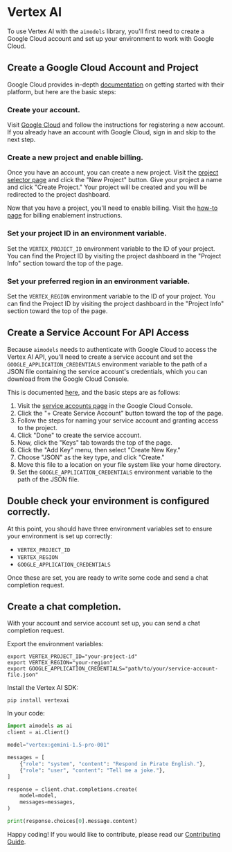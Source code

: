 # Vertex AI

To use Vertex AI with the `aimodels` library, you'll first need to create a Google Cloud account and set up your environment to work with Google Cloud.

## Create a Google Cloud Account and Project

Google Cloud provides in-depth [documentation](https://cloud.google.com/vertex-ai/docs/start/cloud-environment) on getting started with their platform, but here are the basic steps:

### Create your account.

Visit [Google Cloud](https://cloud.google.com/free) and follow the instructions for registering a new account. If you already have an account with Google Cloud, sign in and skip to the next step.

### Create a new project and enable billing.

Once you have an account, you can create a new project. Visit the [project selector page](https://console.cloud.google.com/projectselector2/home/dashboard) and click the "New Project" button. Give your project a name and click "Create Project." Your project will be created and you will be redirected to the project dashboard.

Now that you have a project, you'll need to enable billing. Visit the [how-to page](https://cloud.google.com/billing/docs/how-to/verify-billing-enabled#confirm_billing_is_enabled_on_a_project) for billing enablement instructions.

### Set your project ID in an environment variable.

Set the `VERTEX_PROJECT_ID` environment variable to the ID of your project. You can find the Project ID by visiting the project dashboard in the "Project Info" section toward the top of the page.

### Set your preferred region in an environment variable.

Set the `VERTEX_REGION` environment variable to the ID of your project. You can find the Project ID by visiting the project dashboard in the "Project Info" section toward the top of the page.

## Create a Service Account For API Access

Because `aimodels` needs to authenticate with Google Cloud to access the Vertex AI API, you'll need to create a service account and set the `GOOGLE_APPLICATION_CREDENTIALS` environment variable to the path of a JSON file containing the service account's credentials, which you can download from the Google Cloud Console.

This is documented [here](https://cloud.google.com/docs/authentication/provide-credentials-adc#how-to), and the basic steps are as follows:

1. Visit the [service accounts page](https://console.cloud.google.com/iam-admin/serviceaccounts) in the Google Cloud Console.
2. Click the "+ Create Service Account" button toward the top of the page.
3. Follow the steps for naming your service account and granting access to the project.
4. Click "Done" to create the service account.
5. Now, click the "Keys" tab towards the top of the page.
6. Click the "Add Key" menu, then select "Create New Key."
6. Choose "JSON" as the key type, and click "Create."
7. Move this file to a location on your file system like your home directory.
8. Set the `GOOGLE_APPLICATION_CREDENTIALS` environment variable to the path of the JSON file.

## Double check your environment is configured correctly.

At this point, you should have three environment variables set to ensure your environment is set up correctly:

- `VERTEX_PROJECT_ID`
- `VERTEX_REGION`
- `GOOGLE_APPLICATION_CREDENTIALS`

Once these are set, you are ready to write some code and send a chat completion request.

## Create a chat completion.

With your account and service account set up, you can send a chat completion request.

Export the environment variables:

```shell
export VERTEX_PROJECT_ID="your-project-id"
export VERTEX_REGION="your-region"
export GOOGLE_APPLICATION_CREDENTIALS="path/to/your/service-account-file.json"
```

Install the Vertex AI SDK:

```shell
pip install vertexai
```

In your code:

```python
import aimodels as ai
client = ai.Client()

model="vertex:gemini-1.5-pro-001"

messages = [
    {"role": "system", "content": "Respond in Pirate English."},
    {"role": "user", "content": "Tell me a joke."},
]

response = client.chat.completions.create(
    model=model,
    messages=messages,
)

print(response.choices[0].message.content)
```

Happy coding! If you would like to contribute, please read our [Contributing Guide](CONTRIBUTING.md).